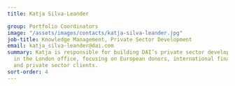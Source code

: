 ```yaml
---
title: Katja Silva-Leander

group: Portfolio Coordinators
image: "/assets/images/contacts/katja-silva-leander.jpg"
job-title: Knowledge Management, Private Sector Development
email: katja_silva-leander@dai.com
summary: Katja is responsible for building DAI’s private sector development practice
  in the London office, focusing on European donors, international financial institutions,
  and private sector clients.
sort-order: 4
---
```



